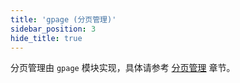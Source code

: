 ```yaml
---
title: 'gpage (分页管理)'
sidebar_position: 3
hide_title: true
---
```


分页管理由 `gpage` 模块实现，具体请参考 [分页管理](output/goframe-v1.16-md/WEB服务开发/分页管理) 章节。